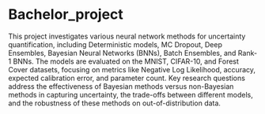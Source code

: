 Bachelor_project
==============================

This project investigates various neural network methods for uncertainty quantification, including Deterministic models, MC Dropout, Deep Ensembles, Bayesian Neural Networks (BNNs), Batch Ensembles, and Rank-1 BNNs. The models are evaluated on the MNIST, CIFAR-10, and Forest Cover datasets, focusing on metrics like Negative Log Likelihood, accuracy, expected calibration error, and parameter count. Key research questions address the effectiveness of Bayesian methods versus non-Bayesian methods in capturing uncertainty, the trade-offs between different models, and the robustness of these methods on out-of-distribution data.
